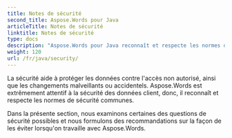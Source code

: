 ```yaml
---
title: Notes de sécurité
second_title: Aspose.Words pour Java
articleTitle: Notes de sécurité
linktitle: Notes de sécurité
type: docs
description: "Aspose.Words pour Java reconnaît et respecte les normes de sécurité communes pour assurer un niveau élevé de sécurité des données. Examiner les questions de sécurité possibles et les recommandations sur la façon de les éviter."
weight: 120
url: /fr/java/security/
---
```


La sécurité aide à protéger les données contre l'accès non autorisé, ainsi que les changements malveillants ou accidentels. Aspose.Words est extrêmement attentif à la sécurité des données client, donc, il reconnaît et respecte les normes de sécurité communes.

Dans la présente section, nous examinons certaines des questions de sécurité possibles et nous formulons des recommandations sur la façon de les éviter lorsqu'on travaille avec Aspose.Words.